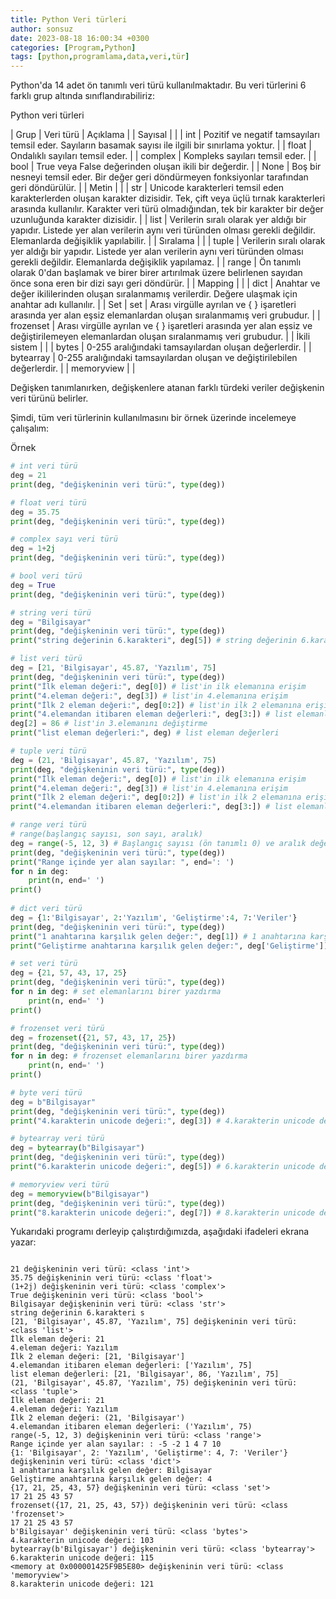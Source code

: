 ```yaml
---
title: Python Veri türleri
author: sonsuz
date: 2023-08-18 16:00:34 +0300
categories: [Program,Python]
tags: [python,programlama,data,veri,tür]
---
```



Python'da 14 adet ön tanımlı veri türü kullanılmaktadır. Bu veri türlerini 6 farklı grup altında sınıflandırabiliriz:

Python veri türleri

| Grup | Veri türü | Açıklama |
| Sayısal | |
| int | Pozitif ve negatif tamsayıları temsil eder. Sayıların basamak sayısı ile ilgili bir sınırlama yoktur. |
| float | Ondalıklı sayıları temsil eder. |
| complex | Kompleks sayıları temsil eder. |
| bool | True veya False değerinden oluşan ikili bir değerdir. |
| None | Boş bir nesneyi temsil eder. Bir değer geri döndürmeyen fonksiyonlar tarafından geri döndürülür. |
| Metin | |
| str | Unicode karakterleri temsil eden karakterlerden oluşan karakter dizisidir. Tek, çift veya üçlü tırnak karakterleri arasında kullanılır. Karakter veri türü olmadığından, tek bir karakter bir değer uzunluğunda karakter dizisidir. |
| list | Verilerin sıralı olarak yer aldığı bir yapıdır. Listede yer alan verilerin aynı veri türünden olması gerekli değildir. Elemanlarda değişiklik yapılabilir. |
| Sıralama | |
| tuple | Verilerin sıralı olarak yer aldığı bir yapıdır. Listede yer alan verilerin aynı veri türünden olması gerekli değildir. Elemanlarda değişiklik yapılamaz. |
| range | Ön tanımlı olarak 0'dan başlamak ve birer birer artırılmak üzere belirlenen sayıdan önce sona eren bir dizi sayı geri döndürür. |
| Mapping | |
| dict | Anahtar ve değer ikililerinden oluşan sıralanmamış verilerdir. Değere ulaşmak için anahtar adı kullanılır. |
| Set | set | Arası virgülle ayrılan ve { } işaretleri arasında yer alan eşsiz elemanlardan oluşan sıralanmamış veri grubudur. |
| frozenset | Arası virgülle ayrılan ve { } işaretleri arasında yer alan eşsiz ve değiştirilemeyen elemanlardan oluşan sıralanmamış veri grubudur. |
| İkili sistem | |
| bytes | 0-255 aralığındaki tamsayılardan oluşan değerlerdir. |
| bytearray | 0-255 aralığındaki tamsayılardan oluşan ve değiştirilebilen değerlerdir. |
| memoryview |  |

Değişken tanımlanırken, değişkenlere atanan farklı türdeki veriler değişkenin veri türünü belirler.

Şimdi, tüm veri türlerinin kullanılmasını bir örnek üzerinde incelemeye çalışalım:

Örnek

```py
# int veri türü
deg = 21 
print(deg, "değişkeninin veri türü:", type(deg))

# float veri türü
deg = 35.75 
print(deg, "değişkeninin veri türü:", type(deg))

# complex sayı veri türü
deg = 1+2j 
print(deg, "değişkeninin veri türü:", type(deg))

# bool veri türü
deg = True 
print(deg, "değişkeninin veri türü:", type(deg))

# string veri türü
deg = "Bilgisayar"
print(deg, "değişkeninin veri türü:", type(deg))
print("string değerinin 6.karakteri", deg[5]) # string değerinin 6.karakteri

# list veri türü
deg = [21, 'Bilgisayar', 45.87, 'Yazılım', 75] 
print(deg, "değişkeninin veri türü:", type(deg))
print("İlk eleman değeri:", deg[0]) # list'in ilk elemanına erişim
print("4.eleman değeri:", deg[3]) # list'in 4.elemanına erişim
print("İlk 2 eleman değeri:", deg[0:2]) # list'in ilk 2 elemanına erişim
print("4.elemandan itibaren eleman değerleri:", deg[3:]) # list elemanlarını 4.elemandan itibaren yazdırma
deg[2] = 86 # list'in 3.elemanını değiştirme
print("list eleman değerleri:", deg) # list eleman değerleri

# tuple veri türü
deg = (21, 'Bilgisayar', 45.87, 'Yazılım', 75) 
print(deg, "değişkeninin veri türü:", type(deg))
print("İlk eleman değeri:", deg[0]) # list'in ilk elemanına erişim
print("4.eleman değeri:", deg[3]) # list'in 4.elemanına erişim
print("İlk 2 eleman değeri:", deg[0:2]) # list'in ilk 2 elemanına erişim
print("4.elemandan itibaren eleman değerleri:", deg[3:]) # list elemanlarını 4.elemandan itibaren yazdırma

# range veri türü
# range(başlangıç sayısı, son sayı, aralık)
deg = range(-5, 12, 3) # Başlangıç sayısı (ön tanımlı 0) ve aralık değerinin (ön tanımlı 1) tanımlanması isteğe bağlıdır.  
print(deg, "değişkeninin veri türü:", type(deg))
print("Range içinde yer alan sayılar: ", end=': ')
for n in deg:
    print(n, end=' ')
print()
	
# dict veri türü
deg = {1:'Bilgisayar', 2:'Yazılım', 'Geliştirme':4, 7:'Veriler'}
print(deg, "değişkeninin veri türü:", type(deg))
print("1 anahtarına karşılık gelen değer:", deg[1]) # 1 anahtarına karşılık gelen değeri yazdırma 
print("Geliştirme anahtarına karşılık gelen değer:", deg['Geliştirme']) # 'Geliştirme' anahtarına karşılık gelen değeri yazdırma

# set veri türü
deg = {21, 57, 43, 17, 25}
print(deg, "değişkeninin veri türü:", type(deg))
for n in deg: # set elemanlarını birer yazdırma
    print(n, end=' ')  
print()	

# frozenset veri türü
deg = frozenset({21, 57, 43, 17, 25})
print(deg, "değişkeninin veri türü:", type(deg))
for n in deg: # frozenset elemanlarını birer yazdırma
    print(n, end=' ')
print()

# byte veri türü
deg = b"Bilgisayar"
print(deg, "değişkeninin veri türü:", type(deg))
print("4.karakterin unicode değeri:", deg[3]) # 4.karakterin unicode değeri

# bytearray veri türü
deg = bytearray(b"Bilgisayar")
print(deg, "değişkeninin veri türü:", type(deg))
print("6.karakterin unicode değeri:", deg[5]) # 6.karakterin unicode değeri

# memoryview veri türü
deg = memoryview(b"Bilgisayar")
print(deg, "değişkeninin veri türü:", type(deg))
print("8.karakterin unicode değeri:", deg[7]) # 8.karakterin unicode değeri 


```

Yukarıdaki programı derleyip çalıştırdığımızda, aşağıdaki ifadeleri ekrana yazar:

```

21 değişkeninin veri türü: <class 'int'>
35.75 değişkeninin veri türü: <class 'float'>
(1+2j) değişkeninin veri türü: <class 'complex'>
True değişkeninin veri türü: <class 'bool'>
Bilgisayar değişkeninin veri türü: <class 'str'>
string değerinin 6.karakteri s
[21, 'Bilgisayar', 45.87, 'Yazılım', 75] değişkeninin veri türü: <class 'list'>
İlk eleman değeri: 21
4.eleman değeri: Yazılım
İlk 2 eleman değeri: [21, 'Bilgisayar']
4.elemandan itibaren eleman değerleri: ['Yazılım', 75]
list eleman değerleri: [21, 'Bilgisayar', 86, 'Yazılım', 75]
(21, 'Bilgisayar', 45.87, 'Yazılım', 75) değişkeninin veri türü: <class 'tuple'>
İlk eleman değeri: 21
4.eleman değeri: Yazılım
İlk 2 eleman değeri: (21, 'Bilgisayar')
4.elemandan itibaren eleman değerleri: ('Yazılım', 75)
range(-5, 12, 3) değişkeninin veri türü: <class 'range'>
Range içinde yer alan sayılar: : -5 -2 1 4 7 10 
{1: 'Bilgisayar', 2: 'Yazılım', 'Geliştirme': 4, 7: 'Veriler'} değişkeninin veri türü: <class 'dict'>
1 anahtarına karşılık gelen değer: Bilgisayar
Geliştirme anahtarına karşılık gelen değer: 4
{17, 21, 25, 43, 57} değişkeninin veri türü: <class 'set'>
17 21 25 43 57 
frozenset({17, 21, 25, 43, 57}) değişkeninin veri türü: <class 'frozenset'>
17 21 25 43 57 
b'Bilgisayar' değişkeninin veri türü: <class 'bytes'>
4.karakterin unicode değeri: 103
bytearray(b'Bilgisayar') değişkeninin veri türü: <class 'bytearray'>
6.karakterin unicode değeri: 115
<memory at 0x000001425F9B5E80> değişkeninin veri türü: <class 'memoryview'>
8.karakterin unicode değeri: 121

```
